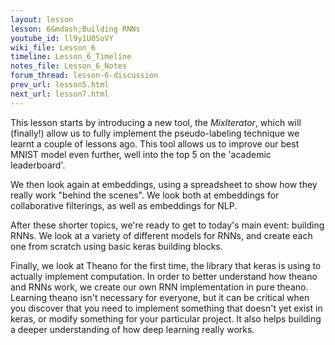 ```yaml
---
layout: lesson
lesson: 6&mdash;Building RNNs
youtube_id: ll9y1U0SoVY
wiki_file: Lesson_6
timeline: Lesson_6_Timeline
notes_file: Lesson_6_Notes
forum_thread: lesson-6-discussion
prev_url: lesson5.html
next_url: lesson7.html
---
```


This lesson starts by introducing a new tool, the *MixIterator*, which will (finally!) allow us to fully implement the pseudo-labeling technique we learnt a couple of lessons ago. This tool allows us to improve our best MNIST model even further, well into the top 5 on the 'academic leaderboard'.

We then look again at embeddings, using a spreadsheet to show how they really work "behind the scenes". We look both at embeddings for collaborative filterings, as well as embeddings for NLP.

After these shorter topics, we're ready to get to today's main event: building RNNs. We look at a variety of different models for RNNs, and create each one from scratch using basic keras building blocks.

Finally, we look at Theano for the first time, the library that keras is using to actually implement computation. In order to better understand how theano and RNNs work, we create our own RNN implementation in pure theano. Learning theano isn't necessary for everyone, but it can be critical when you discover that you need to implement something that doesn't yet exist in keras, or modify something for your particular project. It also helps building a deeper understanding of how deep learning really works.
